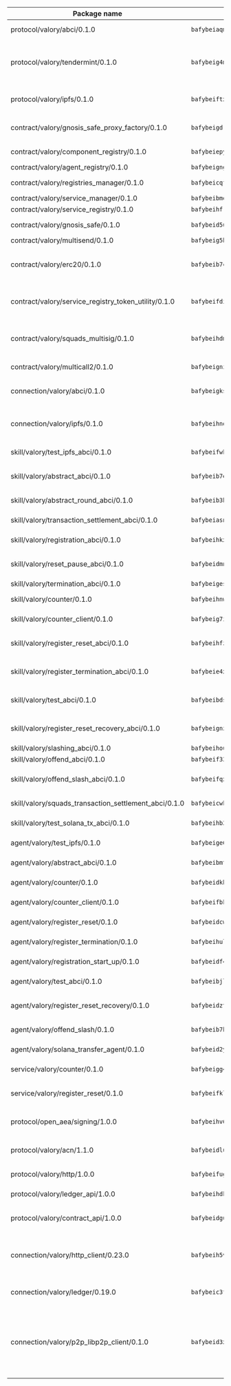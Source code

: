 | Package name                                                  | Package hash                                                  | Description                                                                                                                |
| ------------------------------------------------------------- | ------------------------------------------------------------- | -------------------------------------------------------------------------------------------------------------------------- |
| protocol/valory/abci/0.1.0                                    | `bafybeiaqmp7kocbfdboksayeqhkbrynvlfzsx4uy4x6nohywnmaig4an7u` | A protocol for ABCI requests and responses.                                                                                |
| protocol/valory/tendermint/0.1.0                              | `bafybeig4mi3vmlv5zpbjbfuzcgida6j5f2nhrpedxicmrrfjweqc5r7cra` | A protocol for communication between two AEAs to share tendermint configuration details.                                   |
| protocol/valory/ipfs/0.1.0                                    | `bafybeiftxi2qhreewgsc5wevogi7yc5g6hbcbo4uiuaibauhv3nhfcdtvm` | A protocol specification for IPFS requests and responses.                                                                  |
| contract/valory/gnosis_safe_proxy_factory/0.1.0               | `bafybeigdram3fbyjyysm7pzi6pq6omppxvrxiz5go7koucup6hqiums4ne` | Gnosis Safe proxy factory (GnosisSafeProxyFactory) contract                                                                |
| contract/valory/component_registry/0.1.0                      | `bafybeiepywewigowj533f55orx7oys3kk5lgdc247p2267scqfyp4gnqle` | Component registry contract                                                                                                |
| contract/valory/agent_registry/0.1.0                          | `bafybeignghdk7oqvyg722gz66tbuj2vj4vkatguj4b6lf5fqzqxkktcke4` | Agent registry contract                                                                                                    |
| contract/valory/registries_manager/0.1.0                      | `bafybeicqf5y3kj42ow45hjcmnglose5n7bwpm2zl3ufuuevou24ewmgbde` | Registries Manager contract                                                                                                |
| contract/valory/service_manager/0.1.0                         | `bafybeibmqewfh5wnayopneyv4vx35n5k7loavzmcazyevntdoskw7vasom` | Service Manager contract                                                                                                   |
| contract/valory/service_registry/0.1.0                        | `bafybeihfrennf4cucjace665modcj6t6vlahwhsw343b5yddoxxrrkiqru` | Service Registry contract                                                                                                  |
| contract/valory/gnosis_safe/0.1.0                             | `bafybeid5uo2bfaiytwplvd5pffkiyrrbnpyyvdhpwsrwmejcnje3cdyisy` | Gnosis Safe (GnosisSafeL2) contract                                                                                        |
| contract/valory/multisend/0.1.0                               | `bafybeig5byt5urg2d2bsecufxe5ql7f4mezg3mekfleeh32nmuusx66p4y` | MultiSend contract                                                                                                         |
| contract/valory/erc20/0.1.0                                   | `bafybeib7ctk3deleyxayrqvropewefr2muj4kcqe3t3wscak25bjmxnqwe` | The scaffold contract scaffolds a contract to be implemented by the developer.                                             |
| contract/valory/service_registry_token_utility/0.1.0          | `bafybeifdia2y5546tvk6xzxeaqzf2n5n7dutj2hdzbgenxohaqhjtnjqm4` | The scaffold contract scaffolds a contract to be implemented by the developer.                                             |
| contract/valory/squads_multisig/0.1.0                         | `bafybeihdmsv6o2oatzpns7gny4msmhioxbqs2iq5jnxbq2rsm3hoaxmwsa` | The scaffold contract scaffolds a contract to be implemented by the developer.                                             |
| contract/valory/multicall2/0.1.0                              | `bafybeigni3f2oecz6f3k5mjrwtcahtinvcyvylxcjp3nucb2x7rhc72bl4` | The MakerDAO multicall2 contract.                                                                                          |
| connection/valory/abci/0.1.0                                  | `bafybeigks2eqrpf5zn3qbah2uzf3fcpvqstommftpxlyhs32cjdg32lzea` | connection to wrap communication with an ABCI server.                                                                      |
| connection/valory/ipfs/0.1.0                                  | `bafybeihndk6hohj3yncgrye5pw7b7w2kztj3avby5u5mfk2fpjh7hqphii` | A connection responsible for uploading and downloading files from IPFS.                                                    |
| skill/valory/test_ipfs_abci/0.1.0                             | `bafybeifwkknbizuxqbktncjr3i57vnki2oufemcdlrd5cylh6o5qwyqfxm` | IPFS e2e testing application.                                                                                              |
| skill/valory/abstract_abci/0.1.0                              | `bafybeib7e2jgxellzjhplmf7nxbiwiapzljniuek6bodiekdbvarvxs67i` | The abci skill provides a template of an ABCI application.                                                                 |
| skill/valory/abstract_round_abci/0.1.0                        | `bafybeib3bgogl3xnsbd5cbe7lhifai2asdb4och6cveeo5hwyptcwuvrke` | abstract round-based ABCI application                                                                                      |
| skill/valory/transaction_settlement_abci/0.1.0                | `bafybeiasnmjf6dov7p3cqpxyzg3cmvtf4krksbywp2d5kghgzf745psksu` | ABCI application for transaction settlement.                                                                               |
| skill/valory/registration_abci/0.1.0                          | `bafybeihkxkbc52jzl3yqeyeicw5ar5lp4irdz4syq7t4qn67lvyetpur5q` | ABCI application for common apps.                                                                                          |
| skill/valory/reset_pause_abci/0.1.0                           | `bafybeidmns3e2zazcigk7oy2422lsgldlag24pdh3a4wc5sp76wxx5ud24` | ABCI application for resetting and pausing app executions.                                                                 |
| skill/valory/termination_abci/0.1.0                           | `bafybeigesaltokryy7juda4s4nv3fyo3pk6dbzwrp6gwtqlyhjhxdbwqzi` | Termination skill.                                                                                                         |
| skill/valory/counter/0.1.0                                    | `bafybeihnwngsylyoiw6luqie7bikbfh4du3szbpdolezy44yhdjd7f3zre` | The ABCI Counter application example.                                                                                      |
| skill/valory/counter_client/0.1.0                             | `bafybeig7ilg6vpcctmnusgvl7y5oxjtrrmwkfduj5p4swuwph72oclwm3i` | A client for the ABCI counter application.                                                                                 |
| skill/valory/register_reset_abci/0.1.0                        | `bafybeihfzwtjsdd4zz4qbiq4q4xyjxazhrhq2ratxuvdirvpcdaoskiqea` | ABCI application for dummy skill that registers and resets                                                                 |
| skill/valory/register_termination_abci/0.1.0                  | `bafybeie4xi4np6ofhwdw4lfsxwbmhls74wrc5xswv32vyzzscqz4gll66i` | ABCI application for dummy skill that registers and resets                                                                 |
| skill/valory/test_abci/0.1.0                                  | `bafybeibdszcyanay7ozg66exynash3p2repl5etymyfuccuonlymrfxk6u` | ABCI application for testing the ABCI connection.                                                                          |
| skill/valory/register_reset_recovery_abci/0.1.0               | `bafybeignz67ng52dg2vv2ot6d4kwjaw7shmdalskxh3xkjg5z2sif4gmiy` | ABCI application for dummy skill that registers and resets                                                                 |
| skill/valory/slashing_abci/0.1.0                              | `bafybeihoupjjtoz2dhxexxxycw7c6obbfojk4pspch4pcp6hy4ewe6ztfy` | Slashing skill.                                                                                                            |
| skill/valory/offend_abci/0.1.0                                | `bafybeif33xb5i6apy6hyf5domi5uta73adl67bhzaqxzeyrb4dwa2q3gxe` | Offend ABCI application.                                                                                                   |
| skill/valory/offend_slash_abci/0.1.0                          | `bafybeifqxna4lvapsmrjrcq3kg7jgoehvbm6dq6s3acc5mz6mycfa335zi` | ABCI application used in order to test the slashing abci                                                                   |
| skill/valory/squads_transaction_settlement_abci/0.1.0         | `bafybeicwkpxyajjsikm7p5a3upypwoyperulob67dz2sxwncivx3os4spy` | ABCI application for transaction settlement.                                                                               |
| skill/valory/test_solana_tx_abci/0.1.0                        | `bafybeihb356fcvgjronzcyqvpx7teqlzn2tnxljgrgjb4fgmaoskwcz6ty` | SOLANA e2e testing application.                                                                                            |
| agent/valory/test_ipfs/0.1.0                                  | `bafybeige67tz5ao54dtdcc7yevnpxoozyb73muqmlvllucfdds7il26s6a` | Agent for testing the ABCI connection.                                                                                     |
| agent/valory/abstract_abci/0.1.0                              | `bafybeibmtcgakesb4n3js4yrxkei7rsbjastoxesezy4cl3r6wxjfeisxy` | The abstract ABCI AEA - for testing purposes only.                                                                         |
| agent/valory/counter/0.1.0                                    | `bafybeidkhrb3kz3xhxux732kah7qptotu5dfeffu6uc5upjz4ibb5w37aa` | The ABCI Counter example as an AEA                                                                                         |
| agent/valory/counter_client/0.1.0                             | `bafybeifbkzeh33xfftgeo7pefmutam2jbsouw63iklry3f6tjxnf76iqfu` | The ABCI Counter example as an AEA                                                                                         |
| agent/valory/register_reset/0.1.0                             | `bafybeidcwxskk5nangjmnugznrlu2enslvubgtddnoh6g5h2n5jxfl2woe` | Register reset to replicate Tendermint issue.                                                                              |
| agent/valory/register_termination/0.1.0                       | `bafybeihul2ztypei5oia4d4f2wjgc3hmv5ookep24s4aiajhks5a43lqla` | Register terminate to test the termination feature.                                                                        |
| agent/valory/registration_start_up/0.1.0                      | `bafybeidf4gsbzhn3fzjda5lsephotdcepdqdn2jqzyv2myeh3resvbp72a` | Registration start-up ABCI example.                                                                                        |
| agent/valory/test_abci/0.1.0                                  | `bafybeibjl4bq6wd6e7hgazu2e6apjjvu5nc7drjvosttrhifb2wqazpkbm` | Agent for testing the ABCI connection.                                                                                     |
| agent/valory/register_reset_recovery/0.1.0                    | `bafybeidztw3cggdlarcqfxznzayunawxnvecodw6voa6cfste56fyipsqu` | Agent to showcase hard reset as a recovery mechanism.                                                                      |
| agent/valory/offend_slash/0.1.0                               | `bafybeib7hqm7q5jrryapzulvpigqleiws5rgahik2bsz4clnrspmh6fqh4` | Offend and slash to test the slashing feature.                                                                             |
| agent/valory/solana_transfer_agent/0.1.0                      | `bafybeid2y46dsbb7hafjfays5zx7vcgwk5a6yqzczca535qjg3kt52oj3a` | Register terminate to test the termination feature.                                                                        |
| service/valory/counter/0.1.0                                  | `bafybeigg4lrxwadeptjlptzknsfdr3b72svdy6ezrd2h2kltixvlx2inwq` | A set of agents incrementing a counter                                                                                     |
| service/valory/register_reset/0.1.0                           | `bafybeifklqfqwkku7yqhrehhu45jnm22qxfmorryrvdndab5sufioqod54` | Test and debug tendermint reset mechanism.                                                                                 |
| protocol/open_aea/signing/1.0.0                               | `bafybeihv62fim3wl2bayavfcg3u5e5cxu3b7brtu4cn5xoxd6lqwachasi` | A protocol for communication between skills and decision maker.                                                            |
| protocol/valory/acn/1.1.0                                     | `bafybeidluaoeakae3exseupaea4i3yvvk5vivyt227xshjlffywwxzcxqe` | The protocol used for envelope delivery on the ACN.                                                                        |
| protocol/valory/http/1.0.0                                    | `bafybeifugzl63kfdmwrxwphrnrhj7bn6iruxieme3a4ntzejf6kmtuwmae` | A protocol for HTTP requests and responses.                                                                                |
| protocol/valory/ledger_api/1.0.0                              | `bafybeihdk6psr4guxmbcrc26jr2cbgzpd5aljkqvpwo64bvaz7tdti2oni` | A protocol for ledger APIs requests and responses.                                                                         |
| protocol/valory/contract_api/1.0.0                            | `bafybeidgu7o5llh26xp3u3ebq3yluull5lupiyeu6iooi2xyymdrgnzq5i` | A protocol for contract APIs requests and responses.                                                                       |
| connection/valory/http_client/0.23.0                          | `bafybeih5vzo22p2umhqo52nzluaanxx7kejvvpcpdsrdymckkyvmsim6gm` | The HTTP_client connection that wraps a web-based client connecting to a RESTful API specification.                        |
| connection/valory/ledger/0.19.0                               | `bafybeic3ft7l7ca3qgnderm4xupsfmyoihgi27ukotnz7b5hdczla2enya` | A connection to interact with any ledger API and contract API.                                                             |
| connection/valory/p2p_libp2p_client/0.1.0                     | `bafybeid3xg5k2ol5adflqloy75ibgljmol6xsvzvezebsg7oudxeeolz7e` | The libp2p client connection implements a tcp connection to a running libp2p node as a traffic delegate to send/receive envelopes to/from agents in the DHT. |
